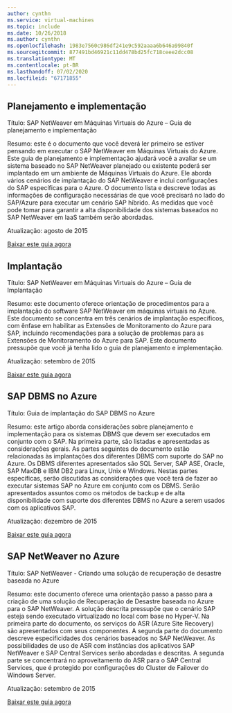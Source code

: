 ```yaml
---
author: cynthn
ms.service: virtual-machines
ms.topic: include
ms.date: 10/26/2018
ms.author: cynthn
ms.openlocfilehash: 1983e7560c986df241e9c592aaaa6b646a99840f
ms.sourcegitcommit: 877491bd46921c11dd478bd25fc718ceee2dcc08
ms.translationtype: MT
ms.contentlocale: pt-BR
ms.lasthandoff: 07/02/2020
ms.locfileid: "67171855"
---
```

## <a name="planning-and-implementation"></a>Planejamento e implementação
Título: SAP NetWeaver em Máquinas Virtuais do Azure – Guia de planejamento e implementação

Resumo: este é o documento que você deverá ler primeiro se estiver pensando em executar o SAP NetWeaver em Máquinas Virtuais do Azure. Este guia de planejamento e implementação ajudará você a avaliar se um sistema baseado no SAP NetWeaver planejado ou existente poderá ser implantado em um ambiente de Máquinas Virtuais do Azure. Ele aborda vários cenários de implantação do SAP NetWeaver e inclui configurações do SAP específicas para o Azure. O documento lista e descreve todas as informações de configuração necessárias de que você precisará no lado do SAP/Azure para executar um cenário SAP híbrido. As medidas que você pode tomar para garantir a alta disponibilidade dos sistemas baseados no SAP NetWeaver em IaaS também serão abordadas.

Atualização: agosto de 2015

[Baixar este guia agora](https://go.microsoft.com/fwlink/?LinkId=397963)

## <a name="deployment"></a>Implantação
Título: SAP NetWeaver em Máquinas Virtuais do Azure – Guia de Implantação

Resumo: este documento oferece orientação de procedimentos para a implantação do software SAP NetWeaver em máquinas virtuais no Azure. Este documento se concentra em três cenários de implantação específicos, com ênfase em habilitar as Extensões de Monitoramento do Azure para SAP, incluindo recomendações para a solução de problemas para as Extensões de Monitoramento do Azure para SAP. Este documento pressupõe que você já tenha lido o guia de planejamento e implementação.

Atualização: setembro de 2015

[Baixar este guia agora](https://go.microsoft.com/fwlink/?LinkId=397964)

## <a name="sap-dbms-on-azure"></a>SAP DBMS no Azure
Título: Guia de implantação do SAP DBMS no Azure

Resumo: este artigo aborda considerações sobre planejamento e implementação para os sistemas DBMS que devem ser executados em conjunto com o SAP. Na primeira parte, são listadas e apresentadas as considerações gerais. As partes seguintes do documento estão relacionadas às implantações dos diferentes DBMS com suporte do SAP no Azure. Os DBMS diferentes apresentados são SQL Server, SAP ASE, Oracle, SAP MaxDB e IBM DB2 para Linux, Unix e Windows. Nestas partes específicas, serão discutidas as considerações que você terá de fazer ao executar sistemas SAP no Azure em conjunto com os DBMS. Serão apresentados assuntos como os métodos de backup e de alta disponibilidade com suporte dos diferentes DBMS no Azure a serem usados com os aplicativos SAP.

Atualização: dezembro de 2015

[Baixar este guia agora](https://go.microsoft.com/fwlink/?LinkId=397965)

## <a name="sap-netweaver-on-azure"></a>SAP NetWeaver no Azure
Título: SAP NetWeaver - Criando uma solução de recuperação de desastre baseada no Azure

Resumo: este documento oferece uma orientação passo a passo para a criação de uma solução de Recuperação de Desastre baseada no Azure para o SAP NetWeaver. A solução descrita pressupõe que o cenário SAP esteja sendo executado virtualizado no local com base no Hyper-V. Na primeira parte do documento, os serviços do ASR (Azure Site Recovery) são apresentados com seus componentes. A segunda parte do documento descreve especificidades dos cenários baseados no SAP NetWeaver. As possibilidades de uso de ASR com instâncias dos aplicativos SAP NetWeaver e SAP Central Services serão abordadas e descritas. A segunda parte se concentrará no aproveitamento do ASR para o SAP Central Services, que é protegido por configurações do Cluster de Failover do Windows Server.

Atualização: setembro de 2015

[Baixar este guia agora](https://go.microsoft.com/fwlink/?LinkID=521971)

